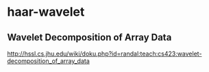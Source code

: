 haar-wavelet
============
Wavelet Decomposition of Array Data
-----------
http://hssl.cs.jhu.edu/wiki/doku.php?id=randal:teach:cs423:wavelet-decomposition_of_array_data
